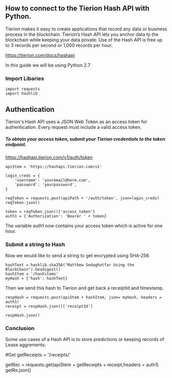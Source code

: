 ## How to connect to the Tierion Hash API with Python.



Tierion makes it easy to create applications that record any data or business process in the blockchain. Tierion’s Hash API lets you anchor data to the blockchain while keeping your data private. Use of the Hash API is free up to 3 records per second or 1,000 records per hour.

https://tierion.com/docs/hashapi

In this guide we will be using Python 2.7

### Import Libaries

```
import requests
import hashlib
```


## Authentication

Tierion's Hash API uses a JSON Web Token as an access token for authentication. Every request must include a valid access token.

##### To obtain your access token, submit your Tierion credentials to the token endpoint.

https://hashapi.tierion.com/v1/auth/token

```
apiStem = 'https://hashapi.tierion.com/v1'

login_creds = {
    'username': 'youremail@here.com',
    'password': 'yourpassword',
}

reqToken = requests.post(apiPath + '/auth/token', json=login_creds)
reqToken.json()

token = reqToken.json()['access_token']
auth1 = {'Authorization': 'Bearer ' + token}
```

The variable auth1 now contains your access token which is active for one hour. 

### Submit a string to Hash

Now we would like to send a string to get encrypted using SHA-256




```
hashText = hashlib.sha256("Matthew Sedaghatfar Using the BlockChain").hexdigest()
hashItem = '/hashitems'
myHash = {'hash': hashText}
```

Then we send this hash to Tierion and get back a receiptId and timestamp.
```
respHash = requests.post(apiStem + hashItem, json= myHash, headers = auth1)
receipt = respHash.json()['receiptId']

respHash.json()
```

### Conclusion

Some use cases of a Hash API is to store predictions or keeping records of Lease aggrements.






#Get
getReceipts = '/receipts/'

getRec = requests.get(apiStem + getReceipts + receipt,headers = auth1)
getRe.json()

